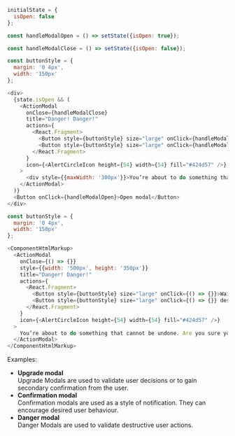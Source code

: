 ```js
initialState = {
  isOpen: false
};

const handleModalOpen = () => setState({isOpen: true});

const handleModalClose = () => setState({isOpen: false});

const buttonStyle = {
  margin: '0 4px',
  width: '150px'
};

<div>
  {state.isOpen && (
    <ActionModal
      onClose={handleModalClose}
      title="Danger! Danger!"
      actions={
        <React.Fragment>
          <Button style={buttonStyle} size="large" onClick={handleModalClose}>Wait, go back</Button>
          <Button style={buttonStyle} size="large" onClick={handleModalClose} destructive>Yes, delete</Button>
        </React.Fragment>
      }
      icon={<AlertCircleIcon height={54} width={54} fill="#424d57" />}
    >
      <div style={{maxWidth: '300px'}}>You’re about to do something that cannot be undone. Are you sure you want to continue?</div>
    </ActionModal>
  )}
  <Button onClick={handleModalOpen}>Open modal</Button>
</div>
```
```js noeditor
const buttonStyle = {
  margin: '0 4px',
  width: '150px'
};

<ComponentHtmlMarkup>
  <ActionModal
    onClose={() => {}}
    style={{width: '500px', height: '350px'}}
    title="Danger! Danger!"
    actions={
      <React.Fragment>
        <Button style={buttonStyle} size="large" onClick={() => {}}>Wait, go back</Button>
        <Button style={buttonStyle} size="large" onClick={() => {}} destructive>Yes, delete</Button>
      </React.Fragment>
    }
    icon={<AlertCircleIcon height={54} width={54} fill="#424d57" />}
  >
    You’re about to do something that cannot be undone. Are you sure you want to continue?
  </ActionModal>
</ComponentHtmlMarkup>
```

Examples:
<ul>
  <li>
    <b>Upgrade modal</b><br />
    Upgrade Modals are used to validate user decisions or to gain secondary confirmation from the user.
  </li>
  <li>
    <b>Confirmation modal</b><br />
    Confirmation modals are used as a style of notification. They can encourage desired user behaviour. 
  </li>
  <li>
    <b>Danger modal</b><br />
    Danger Modals are used to validate destructive user actions.
  </li>
</ul>
